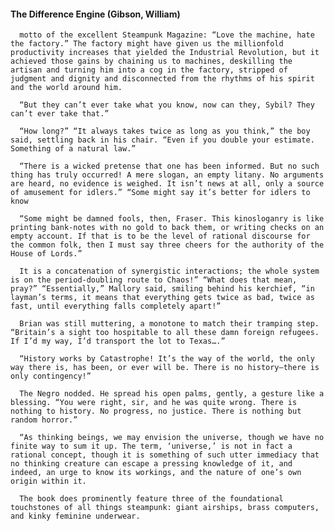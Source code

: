 #### The Difference Engine (Gibson, William)
      motto of the excellent Steampunk Magazine: “Love the machine, hate the factory.” The factory might have given us the millionfold productivity increases that yielded the Industrial Revolution, but it achieved those gains by chaining us to machines, deskilling the artisan and turning him into a cog in the factory, stripped of judgment and dignity and disconnected from the rhythms of his spirit and the world around him.

      “But they can’t ever take what you know, now can they, Sybil? They can’t ever take that.”

      “How long?” “It always takes twice as long as you think,” the boy said, settling back in his chair. “Even if you double your estimate. Something of a natural law.”

      “There is a wicked pretense that one has been informed. But no such thing has truly occurred! A mere slogan, an empty litany. No arguments are heard, no evidence is weighed. It isn’t news at all, only a source of amusement for idlers.” “Some might say it’s better for idlers to know

      “Some might be damned fools, then, Fraser. This kinosloganry is like printing bank-notes with no gold to back them, or writing checks on an empty account. If that is to be the level of rational discourse for the common folk, then I must say three cheers for the authority of the House of Lords.”

      It is a concatenation of synergistic interactions; the whole system is on the period-doubling route to Chaos!” “What does that mean, pray?” “Essentially,” Mallory said, smiling behind his kerchief, “in layman’s terms, it means that everything gets twice as bad, twice as fast, until everything falls completely apart!”

      Brian was still muttering, a monotone to match their tramping step. “Britain’s a sight too hospitable to all these damn foreign refugees. If I’d my way, I’d transport the lot to Texas….”

      “History works by Catastrophe! It’s the way of the world, the only way there is, has been, or ever will be. There is no history—there is only contingency!”

      The Negro nodded. He spread his open palms, gently, a gesture like a blessing. “You were right, sir, and he was quite wrong. There is nothing to history. No progress, no justice. There is nothing but random horror.”

      “As thinking beings, we may envision the universe, though we have no finite way to sum it up. The term, ‘universe,’ is not in fact a rational concept, though it is something of such utter immediacy that no thinking creature can escape a pressing knowledge of it, and indeed, an urge to know its workings, and the nature of one’s own origin within it.

      The book does prominently feature three of the foundational touchstones of all things steampunk: giant airships, brass computers, and kinky feminine underwear.

